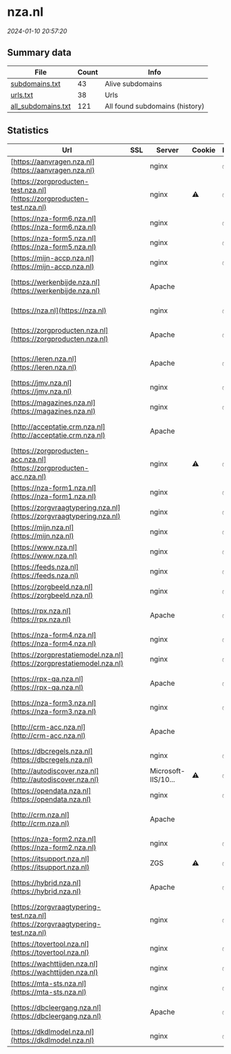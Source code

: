 # nza.nl
*2024-01-10 20:57:20*
## Summary data
| File       | Count | Info |
|------------|-------|------|
|[subdomains.txt](/data/nza.nl/subdomains.txt)|43|Alive subdomains|
|[urls.txt](/data/nza.nl/urls.txt)|38|Urls|
|[all_subdomains.txt](/data/nza.nl/all_subdomains.txt)|121|All found subdomains (history)|
## Statistics
| Url | SSL | Server | Cookie | HSTS | CSP | XFO | XXP | RP | Tech |Title |
|------------|-------|------|------|------|------|------|------|------|------|------|
|[https://aanvragen.nza.nl](https://aanvragen.nza.nl)| |nginx| |:white_check_mark: | |:white_check_mark: | |:white_check_mark: |HSTS Nginx|NZA - EPOS|
|[https://zorgproducten-test.nza.nl](https://zorgproducten-test.nza.nl)| |nginx|:warning: |:white_check_mark: |:warning: |:white_check_mark: |:white_check_mark: |:white_check_mark: |Azure HSTS Micro...|NZa zorgproducta...|
|[https://nza-form6.nza.nl](https://nza-form6.nza.nl)| |nginx| |:white_check_mark: | |:white_check_mark: | |:white_check_mark: |HSTS Nginx|Mendix|
|[https://nza-form5.nza.nl](https://nza-form5.nza.nl)| |nginx| |:white_check_mark: | |:white_check_mark: | |:white_check_mark: |HSTS Nginx|Mendix|
|[https://mijn-accp.nza.nl](https://mijn-accp.nza.nl)| |nginx| |:white_check_mark: | |:white_check_mark: | |:white_check_mark: |HSTS Nginx|Mijn NZa|
|[https://werkenbijde.nza.nl](https://werkenbijde.nza.nl)| |Apache| | | | | |:white_check_mark: |Apache HTTP Serv...|Home - Werken bi...|
|[https://nza.nl](https://nza.nl)| |nginx| |:white_check_mark: |:warning: |:white_check_mark: |:white_check_mark: |:white_check_mark: |HSTS Nginx|301 Moved Perman...|
|[https://zorgproducten.nza.nl](https://zorgproducten.nza.nl)| |Apache| |:white_check_mark: |:warning: |:white_check_mark: |:white_check_mark: |:white_check_mark: |Apache HTTP Serv...|NZa zorgproducta...|
|[https://leren.nza.nl](https://leren.nza.nl)| |Apache| |:white_check_mark: |:warning: |:white_check_mark: |:white_check_mark: |:white_check_mark: |Apache HTTP Serv...|301 Moved Perman...|
|[https://jmv.nza.nl](https://jmv.nza.nl)| |nginx| |:white_check_mark: | |:white_check_mark: | |:white_check_mark: |HSTS Nginx|JMV|
|[https://magazines.nza.nl](https://magazines.nza.nl)| |nginx| |:white_check_mark: |:warning: |:white_check_mark: |:white_check_mark: |:white_check_mark: |HSTS Nginx||
|[http://acceptatie.crm.nza.nl](http://acceptatie.crm.nza.nl)| |Apache| | | | | |:white_check_mark: |Apache HTTP Serv...|301 Moved Perman...|
|[https://zorgproducten-acc.nza.nl](https://zorgproducten-acc.nza.nl)| |nginx|:warning: |:white_check_mark: |:warning: |:white_check_mark: |:white_check_mark: |:white_check_mark: |Azure HSTS Micro...|NZa zorgproducta...|
|[https://nza-form1.nza.nl](https://nza-form1.nza.nl)| |nginx| |:white_check_mark: | |:white_check_mark: | |:white_check_mark: |HSTS Nginx|Mendix|
|[https://zorgvraagtypering.nza.nl](https://zorgvraagtypering.nza.nl)| |nginx| |:white_check_mark: |:warning: |:white_check_mark: | |:white_check_mark: |HSTS Nginx|NZa Zorgvraagtyp...|
|[https://mijn.nza.nl](https://mijn.nza.nl)| |nginx| |:white_check_mark: | | | |:white_check_mark: |HSTS Nginx|Nonexistent (503...|
|[https://www.nza.nl](https://www.nza.nl)| |nginx| |:white_check_mark: |:warning: |:white_check_mark: |:white_check_mark: |:white_check_mark: |Bloomreach HSTS...|Wij werken aan g...|
|[https://feeds.nza.nl](https://feeds.nza.nl)| |nginx| |:white_check_mark: | |:white_check_mark: |:white_check_mark: |:white_check_mark: |HSTS Nginx||
|[https://zorgbeeld.nza.nl](https://zorgbeeld.nza.nl)| |nginx| |:white_check_mark: | |:white_check_mark: | |:white_check_mark: |HSTS Nginx|NZa Zorgbeeld|
|[https://rpx.nza.nl](https://rpx.nza.nl)| |Apache| |:white_check_mark: |:warning: |:white_check_mark: |:white_check_mark: |:white_check_mark: |Apache HTTP Serv...|301 Moved Perman...|
|[https://nza-form4.nza.nl](https://nza-form4.nza.nl)| |nginx| |:white_check_mark: | |:white_check_mark: | |:white_check_mark: |HSTS Nginx|NZA - EPOS|
|[https://zorgprestatiemodel.nza.nl](https://zorgprestatiemodel.nza.nl)| |nginx| |:white_check_mark: | |:white_check_mark: | |:white_check_mark: |HSTS Nginx|Mendix|
|[https://rpx-qa.nza.nl](https://rpx-qa.nza.nl)| |Apache| |:white_check_mark: |:warning: |:white_check_mark: |:white_check_mark: |:white_check_mark: |Apache HTTP Serv...|301 Moved Perman...|
|[https://nza-form3.nza.nl](https://nza-form3.nza.nl)| |nginx| |:white_check_mark: | |:white_check_mark: | |:white_check_mark: |HSTS Nginx|Mendix|
|[http://crm-acc.nza.nl](http://crm-acc.nza.nl)| |Apache| | | | | |:white_check_mark: |Apache HTTP Serv...|301 Moved Perman...|
|[https://dbcregels.nza.nl](https://dbcregels.nza.nl)| |nginx| |:white_check_mark: |:warning: |:white_check_mark: |:white_check_mark: |:white_check_mark: |HSTS Nginx|301 Moved Perman...|
|[http://autodiscover.nza.nl](http://autodiscover.nza.nl)| |Microsoft-IIS/10...|:warning: |:white_check_mark: | |:white_check_mark: |:white_check_mark: |:white_check_mark: |IIS:10.0 Microso...||
|[https://opendata.nza.nl](https://opendata.nza.nl)| |nginx| |:white_check_mark: | |:white_check_mark: |:white_check_mark: |:white_check_mark: |HSTS Nginx||
|[http://crm.nza.nl](http://crm.nza.nl)| |Apache| | | | | |:white_check_mark: |Apache HTTP Serv...|301 Moved Perman...|
|[https://nza-form2.nza.nl](https://nza-form2.nza.nl)| |nginx| |:white_check_mark: | |:white_check_mark: | |:white_check_mark: |HSTS Nginx|NZA - EPOS|
|[https://itsupport.nza.nl](https://itsupport.nza.nl)| |ZGS|:warning: |:white_check_mark: | |:white_check_mark: |:white_check_mark: |:white_check_mark: |HSTS||
|[https://hybrid.nza.nl](https://hybrid.nza.nl)| |Apache| |:white_check_mark: | |:white_check_mark: | |:white_check_mark: |Apache HTTP Serv...|403 hybrid443 no...|
|[https://zorgvraagtypering-test.nza.nl](https://zorgvraagtypering-test.nza.nl)| |nginx| |:white_check_mark: |:warning: |:white_check_mark: | |:white_check_mark: |HSTS Nginx|NZa Zorgvraagtyp...|
|[https://tovertool.nza.nl](https://tovertool.nza.nl)| |nginx| |:white_check_mark: | |:white_check_mark: | |:white_check_mark: |HSTS Nginx|403 Forbidden|
|[https://wachttijden.nza.nl](https://wachttijden.nza.nl)| |nginx| |:white_check_mark: | |:white_check_mark: | |:white_check_mark: |HSTS Nginx|NZA - Wachttijde...|
|[https://mta-sts.nza.nl](https://mta-sts.nza.nl)| |nginx| |:white_check_mark: |:white_check_mark: |:white_check_mark: |:white_check_mark: |Nginx|302 Found|
|[https://dbcleergang.nza.nl](https://dbcleergang.nza.nl)| |Apache| |:white_check_mark: |:warning: |:white_check_mark: |:white_check_mark: |:white_check_mark: |Apache HTTP Serv...|301 Moved Perman...|
|[https://dkdlmodel.nza.nl](https://dkdlmodel.nza.nl)| |nginx| |:white_check_mark: |:white_check_mark: |:white_check_mark: |:white_check_mark: |HSTS Nginx|Draagkracht Draa...|